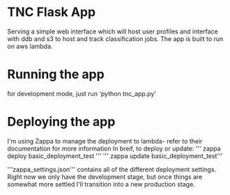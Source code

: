 # TNC Flask App
Serving a simple web interface which will host user profiles and interface with ddb and s3 to host and track classification jobs. The app is built to run on aws lambda.

# Running the app
for development mode, just run 'python tnc_app.py'

# Deploying the app
I'm using Zappa to manage the deployment to lambda- refer to their documentation for more information
In breif, to deploy or update:
''' zappa deploy basic_deployment_test '''
''' zappa update basic_deployment_test'''

'''zappa_settings.json''' contains all of the different deployment settings. Right now we only have the development stage,
but once things are somewhat more settled I'll transition into a new production stage. 


